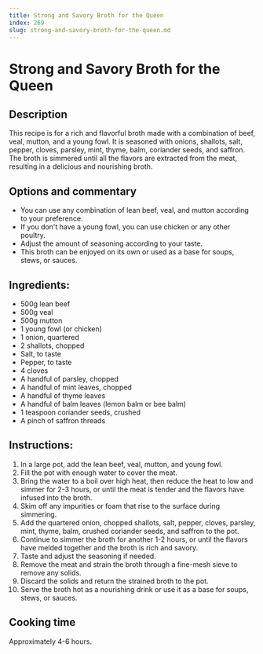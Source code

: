 ```yaml
---
title: Strong and Savory Broth for the Queen
index: 269
slug: strong-and-savory-broth-for-the-queen.md
---
```


# Strong and Savory Broth for the Queen

## Description
This recipe is for a rich and flavorful broth made with a combination of beef, veal, mutton, and a young fowl. It is seasoned with onions, shallots, salt, pepper, cloves, parsley, mint, thyme, balm, coriander seeds, and saffron. The broth is simmered until all the flavors are extracted from the meat, resulting in a delicious and nourishing broth.

## Options and commentary
- You can use any combination of lean beef, veal, and mutton according to your preference.
- If you don't have a young fowl, you can use chicken or any other poultry.
- Adjust the amount of seasoning according to your taste.
- This broth can be enjoyed on its own or used as a base for soups, stews, or sauces.

## Ingredients:
- 500g lean beef
- 500g veal
- 500g mutton
- 1 young fowl (or chicken)
- 1 onion, quartered
- 2 shallots, chopped
- Salt, to taste
- Pepper, to taste
- 4 cloves
- A handful of parsley, chopped
- A handful of mint leaves, chopped
- A handful of thyme leaves
- A handful of balm leaves (lemon balm or bee balm)
- 1 teaspoon coriander seeds, crushed
- A pinch of saffron threads

## Instructions:
1. In a large pot, add the lean beef, veal, mutton, and young fowl.
2. Fill the pot with enough water to cover the meat.
3. Bring the water to a boil over high heat, then reduce the heat to low and simmer for 2-3 hours, or until the meat is tender and the flavors have infused into the broth.
4. Skim off any impurities or foam that rise to the surface during simmering.
5. Add the quartered onion, chopped shallots, salt, pepper, cloves, parsley, mint, thyme, balm, crushed coriander seeds, and saffron to the pot.
6. Continue to simmer the broth for another 1-2 hours, or until the flavors have melded together and the broth is rich and savory.
7. Taste and adjust the seasoning if needed.
8. Remove the meat and strain the broth through a fine-mesh sieve to remove any solids.
9. Discard the solids and return the strained broth to the pot.
10. Serve the broth hot as a nourishing drink or use it as a base for soups, stews, or sauces.

## Cooking time
Approximately 4-6 hours.